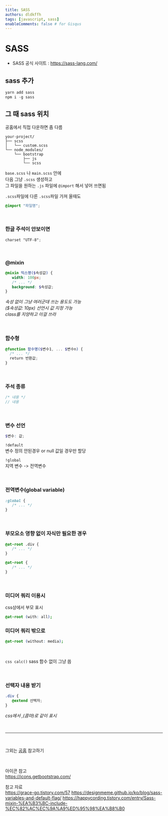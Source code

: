 ```yaml
---
title: SASS
authors: dldkffh
tags: [javascript, sass]
enableComments: false # for Gisqus
---
```


# **SASS**

-  SASS 공식 사이트 : https://sass-lang.com/

## sass 추가

```powershell
yarn add sass
npm i -g sass
```

## 그 때 sass 위치

공홈에서 직접 다운하면 좀 다름

```
your-project/
├── scss
│   └── custom.scss
└── node_modules/
    └── bootstrap
        ├── js
        └── scss
```

`base.scss` 나 `main.scss` 안에  
다음 그냥 `.scss` 생성하고  
그 파일을 원하는 `.js` 파일에 `@import` 해서 넣어 쓰면됨

`.scss`파일에 다른 `.scss`파일 가져 올때도

```scss
@import "파일명";
```

<br />

### 한글 주석이 안보이면

```scss
charset "UTF-8";
```

<br />

### @mixin

```scss
@mixin 믹스명($속성값) {
   width: 100px;
   /* ... */
   background: $속성값;
}
```

_속성 없이 그냥 여러군데 쓰는 용도도 가능  
($속성값: 10px) 선언시 값 지정 가능  
class를 지양하고 이걸 쓰라_

<br />

### 함수형

```scss
@function 함수명($변수1, ... $변수n) {
  /* ... */
  return 반환값;
}
```

<br />

### 주석 종류

```scss
/* 내용 */
// 내용
```

<br />

### 변수 선언

```scss
$변수: 값;
```

`!default`  
변수 정의 안된경우 or null 값일 경우만 할당

`!global`  
지역 변수 -> 전역변수

<br />

### 전역변수(global variable)

```scss
:global {
   /* ... */
}
```

<br />

### 부모요소 영향 없이 자식만 필요한 경우

```scss
@at-root .div {
   /* ... */
}

@at-root {
   /* ... */
}
```

<br />

### 미디어 쿼리 이용시

css상에서 부모 표시

```scss
@at-root (with: all);
```

### 미디어 쿼리 밖으로

```scss
@at-root (without: media);
```

<br />

`css calc()` sass 함수 없이 그냥 씀

<br />

### 선택자 내용 받기

```scss
.div {
   @extend 선택자;
}
```

_css에서 ,(콤마)로 같이 표시_

<br />

---

<br />

그외는 [공홈](https://sass-lang.com/documentation) 참고하기

<br />

아이콘 참고  
https://icons.getbootstrap.com/

참고 자료  
https://grace-go.tistory.com/57
https://designmeme.github.io/ko/blog/sass-variables-and-default-flag/
https://happycording.tistory.com/entry/Sass-mixin-%EA%B3%BC-include-%EC%82%AC%EC%9A%A9%ED%95%98%EA%B8%B0
